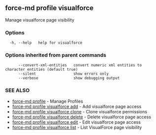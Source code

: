 ## force-md profile visualforce

Manage visualforce page visibility

### Options

```
  -h, --help   help for visualforce
```

### Options inherited from parent commands

```
      --convert-xml-entities   convert numeric xml entities to character entities (default true)
      --silent                 show errors only
      --verbose                show debugging output
```

### SEE ALSO

* [force-md profile](force-md_profile.md)	 - Manage Profiles
* [force-md profile visualforce add](force-md_profile_visualforce_add.md)	 - Add visualforce page access
* [force-md profile visualforce clone](force-md_profile_visualforce_clone.md)	 - Clone visualforce permissions
* [force-md profile visualforce delete](force-md_profile_visualforce_delete.md)	 - Delete visualforce page access
* [force-md profile visualforce edit](force-md_profile_visualforce_edit.md)	 - Edit visualforce page access
* [force-md profile visualforce list](force-md_profile_visualforce_list.md)	 - List VisualForce page visibility

